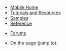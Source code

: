 

<div class="left-nav">
<div class="static-nav">
<ul>
<li><a href="/en-us/develop/mobile/">Mobile Home</a></li>
<li class="menu-mobile-resources"><a href="/en-us/develop/mobile/resources/">Tutorials and Resources</a></li>
<li class="menu-mobile-samples"><a href="/en-us/develop/mobile/windows-store-samples/">Samples</a></li>
<li class="menu-mobile-reference"><a href="/en-us/develop/mobile/reference/">Reference</a></li>
</ul>
<ul class="links">
<li class="forum"><a href="http://social.msdn.microsoft.com/Forums/en-US/azuremobile/threads">Forums</a></li>

</ul>
</div>
<div class="floating-nav jump-to">
<ul>
<li>On the page (jump to):</li>
</ul>
</div>
</div>